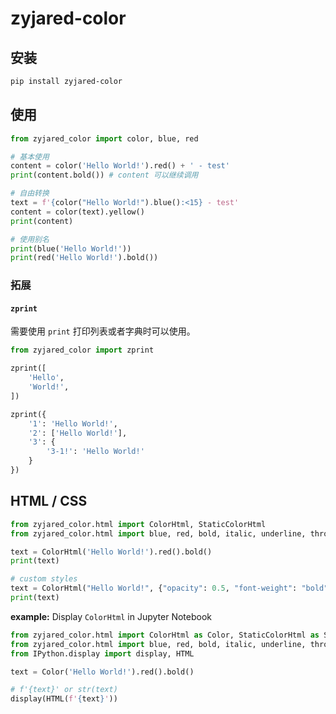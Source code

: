 # zyjared-color

## 安装

```sh
pip install zyjared-color
```

## 使用

```py
from zyjared_color import color, blue, red

# 基本使用
content = color('Hello World!').red() + ' - test'
print(content.bold()) # content 可以继续调用

# 自由转换
text = f'{color("Hello World!").blue():<15} - test'
content = color(text).yellow()
print(content)

# 使用别名
print(blue('Hello World!'))
print(red('Hello World!').bold())
```

### 拓展

#### `zprint`

需要使用 `print` 打印列表或者字典时可以使用。

```py
from zyjared_color import zprint

zprint([
    'Hello',
    'World!',
])

zprint({
    '1': 'Hello World!',
    '2': ['Hello World!'],
    '3': {
        '3-1!': 'Hello World!'
    }
})
```

## HTML / CSS

```python
from zyjared_color.html import ColorHtml, StaticColorHtml
from zyjared_color.html import blue, red, bold, italic, underline, through

text = ColorHtml('Hello World!').red().bold()
print(text)

# custom styles
text = ColorHtml("Hello World!", {"opacity": 0.5, "font-weight": "bold"})
print(text)
```

**example:** Display `ColorHtml` in Jupyter Notebook

```python
from zyjared_color.html import ColorHtml as Color, StaticColorHtml as StaticColor
from zyjared_color.html import blue, red, bold, italic, underline, through
from IPython.display import display, HTML

text = Color('Hello World!').red().bold()

# f'{text}' or str(text)
display(HTML(f'{text}'))
```
